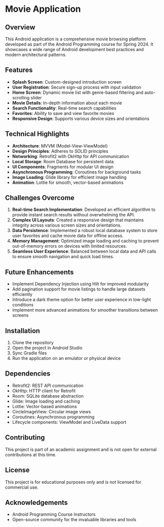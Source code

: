 # Movie Application

## Overview
This Android application is a comprehensive movie browsing platform developed as part of the Android Programming course for Spring 2024. It showcases a wide range of Android development best practices and modern architectural patterns.

## Features
- **Splash Screen**: Custom-designed introduction screen
- **User Registration**: Secure sign-up process with input validation
- **Home Screen**: Dynamic movie list with genre-based filtering and auto-scrolling slider
- **Movie Details**: In-depth information about each movie
- **Search Functionality**: Real-time search capabilities
- **Favorites**: Ability to save and view favorite movies
- **Responsive Design**: Supports various device sizes and orientations

## Technical Highlights
- **Architecture**: MVVM (Model-View-ViewModel)
- **Design Principles**: Adheres to SOLID principles
- **Networking**: Retrofit2 with OkHttp for API communication
- **Local Storage**: Room Database for persistent data
- **UI Components**: Fragments for modular UI design
- **Asynchronous Programming**: Coroutines for background tasks
- **Image Loading**: Glide library for efficient image handling
- **Animation**: Lottie for smooth, vector-based animations

## Challenges Overcome
1. **Real-time Search Implementation**: Developed an efficient algorithm to provide instant search results without overwhelming the API.
2. **Complex UI Layouts**: Created a responsive design that maintains integrity across various screen sizes and orientations.
3. **Data Persistence**: Implemented a robust local database system to store user favorites and cache movie data for offline access.
4. **Memory Management**: Optimized image loading and caching to prevent out-of-memory errors on devices with limited resources.
5. **Seamless User Experience**: Balanced between local data and API calls to ensure smooth navigation and quick load times.

## Future Enhancements
- Implement Dependency Injection using Hilt for improved modularity
- Add pagination support for movie listings to handle large datasets efficiently
- Introduce a dark theme option for better user experience in low-light conditions
- Implement more advanced animations for smoother transitions between screens

## Installation
1. Clone the repository
2. Open the project in Android Studio
3. Sync Gradle files
4. Run the application on an emulator or physical device

## Dependencies
- Retrofit2: REST API communication
- OkHttp: HTTP client for Retrofit
- Room: SQLite database abstraction
- Glide: Image loading and caching
- Lottie: Vector-based animations
- CircleImageView: Circular image views
- Coroutines: Asynchronous programming
- Lifecycle components: ViewModel and LiveData support

## Contributing
This project is part of an academic assignment and is not open for external contributions at this time.

## License
This project is for educational purposes only and is not licensed for commercial use.

## Acknowledgements
- Android Programming Course Instructors
- Open-source community for the invaluable libraries and tools